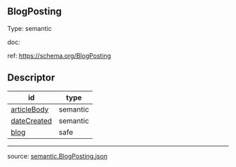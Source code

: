 ## BlogPosting

Type: semantic

doc: 

ref: https://schema.org/BlogPosting


## Descriptor
| id | type |
|---|---|
[articleBody](semantic.articleBody.md) | semantic
[dateCreated](semantic.dateCreated.md) | semantic
[blog](safe.blog.md) | safe


---

source: [semantic.BlogPosting.json](../descriptor/semantic.BlogPosting.json)